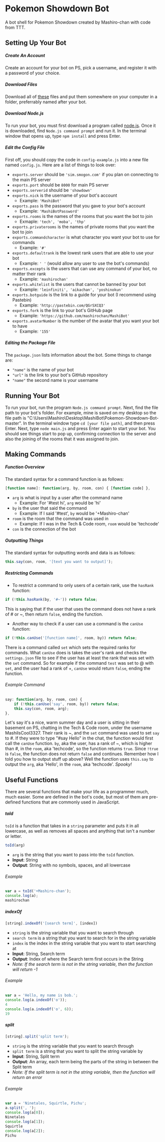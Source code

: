 # Pokemon Showdown Bot
A bot shell for Pokemon Showdown created by Mashiro-chan with code from TTT.

## Setting Up Your Bot

##### Create An Account
Create an account for your bot on PS, pick a username, and register it with a password of your choice.

##### Download Files
Download all of [these](https://github.com/mashirochan/pokemon-showdown-bot/archive/master.zip) files and put them somewhere on your computer in a folder, preferrably named after your bot.

##### Download Node.js
To run your bot, you must first download a program called [node.js](https://nodejs.org/download/).
Once it is downloaded, find ```Node.js command prompt``` and run it.
In the terminal window that opens up, type ```npm install``` and press Enter.

##### Edit the Config File
First off, you should copy the code in ```config-example.js``` into a new file named ```config.js```.
Here are a list of things to look over:
* ```exports.server``` should be ```'sim.smogon.com'``` if you plan on connecting to the main PS server
* ```exports.port``` should be ```8000``` for main PS server
* ```exports.serverid``` should be ```'showdown'```
* ```exports.nick``` is the username of your bot's account
  * Example: ```'MashiBot'```
* ```exports.pass``` is the password that you gave to your bot's account
  * Example: ```'MashiBotPassword'```
* ```exports.rooms``` is the names of the rooms that you want the bot to join
  * Exmaple: ```'tech', 'moba', 'thp'``` 
* ```exports.privaterooms``` is the names of private rooms that you want the bot to join
* ```exports.commandcharacter``` is what character you want your bot to use for commands
  * Example: ```'#'```
* ```exports.defaultrank``` is the lowest rank users that are able to use your bot
  * Example: ```' '``` (would allow any user to use the bot's commands)
* ```exports.excepts``` is the users that can use any command of your bot, no matter their rank
  * Example: ```'mashirochan'```
* ```exports.whitelist``` is the users that cannot be banned by your bot
  * Example: ```'leinfiniti', 'aikachan', 'yoshinokun'```
* ```exports.botguide``` is the link to a guide for your bot (I recommend using Pastebin)
  * Example: ```'http://pastebin.com/QGrSXCQ3'```
* ```exports.fork``` is the link to your bot's GitHub page
  * Example: ```'https://github.com/mashirochan/MashiBot'```
* ```exports.avatarNumber``` is the number of the avatar that you want your bot to have
  * Example: ```'155'```

##### Editing the Package File
The ```package.json``` lists information about the bot. Some things to change are:
  * ```"name"``` is the name of your bot
  * ```"url"``` is the link to your bot's GitHub repository
  * ```"name"``` the second name is your username

## Running Your Bot
To run your bot, run the program ```Node.js command prompt```. Next, find the file path to your bot's folder. For example, mine is saved on my desktop so the file path is "C:\Users\Mashiro\Desktop\MashiBot\Pokemon-Showdown-Bot-master".
In the terminal window type ```cd [your file path]```, and then press Enter.
Next, type ```node main.js``` and press Enter again to start your bot. You should see things start to pop up, confirming connection to the server and also the joining of the rooms that it was assigned to join.

## Making Commands

##### Function Overview
The standard syntax for a command function is as follows:
```javascript
[function name]: function(arg, by, room, con) { [function code] },
```
* ```arg``` is what is input by a user after the command name
  * Example: For '#test hi', ```arg``` would be 'hi'
* ```by``` is the user that said the command
  * Example: If I said '#test', ```by``` would be '+Mashiro-chan'
* ```room``` is the room that the command was used in
  * Example: If I was in the Tech & Code room, ```room``` would be 'techcode'
* ```con``` is the connection of the bot

##### Outputting Things
The standard syntax for outputting words and data is as follows:
```javascript
this.say(con, room, '[text you want to output]');
```

##### Restricting Commands
  * To restrict a command to only users of a certain rank, use the ```hasRank``` function:
```javascript
if (!this.hasRank(by, '#~')) return false;
```
This is saying that if the user that uses the command does not have a rank of # or ~, then return ```false```, ending the function.

  * Another way to check if a user can use a command is the ```canUse``` function:
```javascript
if (!this.canUse('[function name]', room, by)) return false;
```
There is a command called ```set``` which sets the required ranks for commands. What ```canUse``` does is takes the user's rank and checks the ```settings.json``` file to see if the user has at least the rank that was set with the ```set``` command. So for example if the command ```test``` was set to @ with ```set```, and the user had a rank of +, ```canUse``` would return ```false```, ending the function.

###### Example Command

```javascript
say: function(arg, by, room, con) {
	if (!this.canUse('say', room, by)) return false;
	this.say(con, room, arg);
},
```
Let's say it's a nice, warm summer day and a user is sitting in their basement on PS, chatting in the Tech & Code room, under the username MashiIsCool3327. Their rank is ~, and the ```set``` command was used to set ```say``` to #. If they were to type "#say Hello" in the chat, the function would first call the ```canUse``` function. ```by```, aka the user, has a rank of ~, which is higher than #, in the ```room```, aka 'techcode', so the function returns ```true```. Since ```!true``` is ```false```, the function does not return ```false``` and continues. Remember how I told you how to output stuff up above? Well the function uses ```this.say``` to output the ```arg```, aka 'Hello', in the ```room```, aka 'techcode'. *Spooky!*

## Useful Functions
There are several functions that make your life as a programmer much, much easier. Some are defined in the bot's code, but most of them are pre-defined functions that are commonly used in JavaScript.

##### toId
```toId``` is a function that takes in a ```string``` parameter and puts it in all lowercase, as well as removes all spaces and anything that isn't a number or letter.
```javascript
toId(arg)
```
  * ```arg``` is the string that you want to pass into the ```toId``` function.
  * **Input**: String
  * **Output**: String with no symbols, spaces, and all lowercase

###### Example
```javascript
var a = toId('+Mashiro-chan');
console.log(a);
mashirochan
```

##### indexOf
```javascript
[string].indexOf('[search term]', [index])
```
  * ```string``` is the string variable that you want to search through
  * ```search term``` is a string that you want to search for in the string variable
  * ```index``` is the index in the string variable that you want to start searching at
  * **Input**: String, Search term
  * **Output**: Index of where the Search term first occurs in the String
  * *Note: If the search term is not in the string variable, then the function will return -1*

###### Example
```javascript
var a = 'Hello, my name is bob.';
console.log(a.indexOf('o'));
4
console.log(a.indexOf('o', 6));
19
```

##### split
```javascript
[string].split('split term');
```
  * ```string``` is the string variable that you want to search through
  * ```split term``` is a string that you want to split the string variable by
  * **Input**: String, Split term
  * **Output**: An array, each term being the parts of the string in between the Split term
  * *Note: If the split term is not in the string variable, then the function will return an error*

###### Example
```javascript
var a = 'Ninetales, Squirtle, Pichu';
a.split(', ');
console.log(a[0]);
Ninetales
console.log(a[1]);
Squirtle
console.log(a[2]);
Pichu
```
